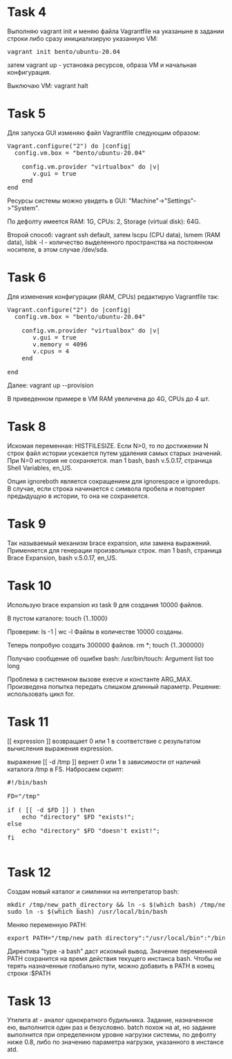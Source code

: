 # Task 4

Выполняю vagrant init и меняю файла Vagrantfile на указаныне в задании строки
либо сразу инициализирую указанную VM:
<pre>
vagrant init bento/ubuntu-20.04
</pre>
затем vagrant up - установка ресурсов, образа VM и начальная конфигурация.

Выключаю VM: vagrant halt

# Task 5

Для запуска GUI изменяю файл Vagrantfile следующим образом:
<pre>
Vagrant.configure("2") do |config|
  config.vm.box = "bento/ubuntu-20.04"

    config.vm.provider "virtualbox" do |v|
       v.gui = true
    end
end
</pre>

Ресурсы системы можно увидеть в GUI: "Machine"->"Settings"->"System".

По дефолту имеется RAM: 1G, CPUs: 2, Storage (virtual disk): 64G.

Второй способ: vagrant ssh default, затем lscpu (CPU data), lsmem (RAM data),
lsbk -l - количество выделенного пространства на постоянном носителе, в этом 
случае /dev/sda.

# Task 6

Для изменения конфигурации (RAM, CPUs) редактирую Vagrantfile так:

<pre>
Vagrant.configure("2") do |config|
  config.vm.box = "bento/ubuntu-20.04"

    config.vm.provider "virtualbox" do |v|
       v.gui = true
       v.memory = 4096
       v.cpus = 4
    end

end
</pre>

Далее: vagrant up --provision

В приведенном примере в VM RAM увеличена до 4G, CPUs до 4 шт.

# Task 8

Искомая переменная: HISTFILESIZE.
Если N>0, то по достижении N строк файл истории усекается путем 
удаления самых старых значений. При N=0 история не сохраняется. 
man 1 bash, bash v.5.0.17, страница Shell Variables, en_US.

Опция ignoreboth является сокращением для ignorespace и ignoredups. В случае, если строка начинается
с символа пробела и повторяет предыдущую в истории, то она не сохраняется.

# Task 9

Так называемый механизм brace expansion, или замена выражений. Применяется для генерации произвольных 
строк. man 1 bash, страница Brace Expansion, bash v.5.0.17, en_US.

# Task 10

Использую brace expansion из task 9 для создания 10000 файлов.

В пустом каталоге: touch {1..1000}

Проверим: ls -1 | wc -l
Файлы в количестве 10000 созданы.

Теперь попробую создать 300000 файлов.
rm *; touch {1..300000}

Получаю сообщение об ошибке bash: /usr/bin/touch: Argument list too long

Проблема в системном вызове execve и константе ARG_MAX.
Произведена попытка передать слишком длинный параметр.
Решение: использовать цикл for.

# Task 11

[[ expression ]] возвращает 0 или 1 в соответствие с результатом вычисления выражения expression.

выражение [[ -d /tmp ]] вернет 0 или 1 в зависимости от наличий каталога /tmp  в FS.
Набросаем скрипт:

<pre>
#!/bin/bash

FD="/tmp"

if ( [[ -d $FD ]] ) then
	echo "directory" $FD "exists!";
else
	echo "directory" $FD "doesn't exist!"; 
fi

</pre>

# Task 12

Создам новый каталог и симлинки на интепретатор bash:
<pre>
mkdir /tmp/new_path_directory && ln -s $(which bash) /tmp/new_path_directory/bash
sudo ln -s $(which bash) /usr/local/bin/bash
</pre>

Меняю переменную PATH:
<pre>
export PATH="/tmp/new_path_directory":"/usr/local/bin":"/bin"
</pre>
Директива "type -a bash" даст искомый вывод.
Значение переменной PATH сохранится на время действия текущего инстанса bash.
Чтобы  не терять назначенные глобально пути, можно добавить в PATH в конец строки
:$PATH

# Task 13

Утилита at - аналог однократного будильника. Задание, назначенное ею, выполнится 
один раз и безусловно.
batch похож на at, но задание выполнится при определенном уровне нагрузки системы,
по дефолту ниже 0.8, либо по значению параметра нагрузки, указанного в инстансе atd.

